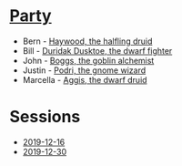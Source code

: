 # [Party](party)
* Bern - [Haywood, the halfling druid](party/haywood.md)
* Bill - [Duridak Dusktoe, the dwarf fighter](party/duridak-dusktoe.md)
* John - [Boggs, the goblin alchemist](party/boggs.md)
* Justin - [Podri, the gnome wizard](party/podri.md)
* Marcella - [Aggis, the dwarf druid](party/aggis.md)

# Sessions
* [2019-12-16](2019-12-16.md)
* [2019-12-30](2019-12-30.md)
